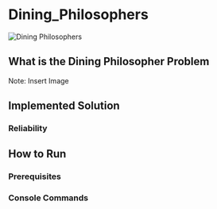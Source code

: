# Dining_Philosophers
![Dining Philosophers]([[[http://url/to/img.png](https://www.google.com/url?sa=i&url=https%3A%2F%2Fdev.to%2Fvunderkind%2Fthe-dining-philosophers-problem-or-your-introduction-to-thinking-in-computer-science-8ii&psig=AOvVaw3PMDxQXQUb4gSGnlAS9Br4&ust=1696596553169000&source=images&cd=vfe&opi=89978449&ved=0CBAQjRxqFwoTCNi2_uv43oEDFQAAAAAdAAAAABAD)https://www.google.com/url?sa=i&url=https%3A%2F%2Fdev.to%2Fvunderkind%2Fthe-dining-philosophers-problem-or-your-introduction-to-thinking-in-computer-science-8ii&psig=AOvVaw3PMDxQXQUb4gSGnlAS9Br4&ust=1696596553169000&source=images&cd=vfe&opi=89978449&ved=0CBAQjRxqFwoTCNi2_uv43oEDFQAAAAAdAAAAABAD](https://res.cloudinary.com/practicaldev/image/fetch/s--sWEbY-eF--/c_imagga_scale,f_auto,fl_progressive,h_420,q_auto,w_1000/https://dev-to-uploads.s3.amazonaws.com/i/4mrdvbtfbv2ma2avpp8i.png)https://res.cloudinary.com/practicaldev/image/fetch/s--sWEbY-eF--/c_imagga_scale,f_auto,fl_progressive,h_420,q_auto,w_1000/https://dev-to-uploads.s3.amazonaws.com/i/4mrdvbtfbv2ma2avpp8i.png](https://www.google.com/url?sa=i&url=https%3A%2F%2Fdev.to%2Fvunderkind%2Fthe-dining-philosophers-problem-or-your-introduction-to-thinking-in-computer-science-8ii&psig=AOvVaw3PMDxQXQUb4gSGnlAS9Br4&ust=1696596553169000&source=images&cd=vfe&opi=89978449&ved=0CBAQjRxqFwoTCNi2_uv43oEDFQAAAAAdAAAAABAI)https://www.google.com/url?sa=i&url=https%3A%2F%2Fdev.to%2Fvunderkind%2Fthe-dining-philosophers-problem-or-your-introduction-to-thinking-in-computer-science-8ii&psig=AOvVaw3PMDxQXQUb4gSGnlAS9Br4&ust=1696596553169000&source=images&cd=vfe&opi=89978449&ved=0CBAQjRxqFwoTCNi2_uv43oEDFQAAAAAdAAAAABAI)
## What is the Dining Philosopher Problem
Note: Insert Image

## Implemented Solution

### Reliability


## How to Run

### Prerequisites

### Console Commands

